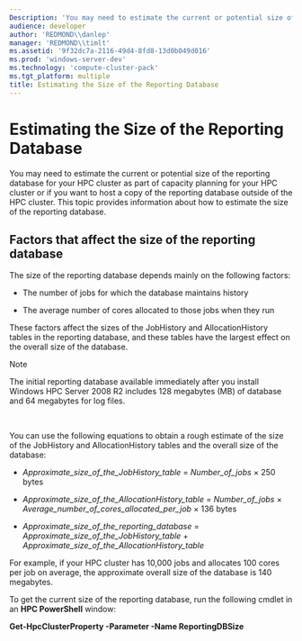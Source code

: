 ```yaml
---
Description: 'You may need to estimate the current or potential size of the reporting database for your HPC cluster as part of capacity planning for your HPC cluster or if you want to host a copy of the reporting database outside of the HPC cluster.'
audience: developer
author: 'REDMOND\\danlep'
manager: 'REDMOND\\timlt'
ms.assetid: '9f32dc7a-2116-49d4-8fd8-13d0b049d016'
ms.prod: 'windows-server-dev'
ms.technology: 'compute-cluster-pack'
ms.tgt_platform: multiple
title: Estimating the Size of the Reporting Database
---
```


# Estimating the Size of the Reporting Database

You may need to estimate the current or potential size of the reporting database for your HPC cluster as part of capacity planning for your HPC cluster or if you want to host a copy of the reporting database outside of the HPC cluster. This topic provides information about how to estimate the size of the reporting database.

## Factors that affect the size of the reporting database

The size of the reporting database depends mainly on the following factors:

-   The number of jobs for which the database maintains history

-   The average number of cores allocated to those jobs when they run

These factors affect the sizes of the JobHistory and AllocationHistory tables in the reporting database, and these tables have the largest effect on the overall size of the database.

> [!Note]  
> The initial reporting database available immediately after you install Windows HPC Server 2008 R2 includes 128 megabytes (MB) of database and 64 megabytes for log files.

 

You can use the following equations to obtain a rough estimate of the size of the JobHistory and AllocationHistory tables and the overall size of the database:

-   *Approximate\_size\_of\_the\_JobHistory\_table* = *Number\_of\_jobs* × 250 bytes

-   *Approximate\_size\_of\_the\_AllocationHistory\_table* = *Number\_of\_jobs* × *Average\_number\_of\_cores\_allocated\_per\_job* × 136 bytes

-   *Approximate\_size\_of\_the\_reporting\_database* = *Approximate\_size\_of\_the\_JobHistory\_table* + *Approximate\_size\_of\_the\_AllocationHistory\_table*

For example, if your HPC cluster has 10,000 jobs and allocates 100 cores per job on average, the approximate overall size of the database is 140 megabytes.

To get the current size of the reporting database, run the following cmdlet in an **HPC PowerShell** window:

**Get-HpcClusterProperty -Parameter -Name ReportingDBSize**

 

 




